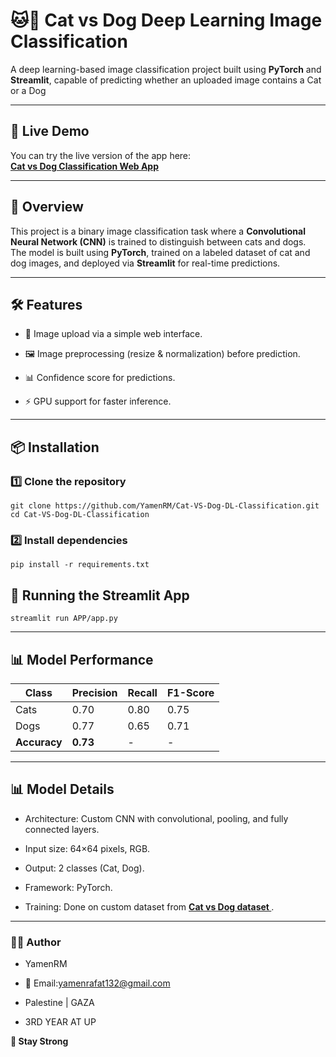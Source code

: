 # 🐱🐶 Cat vs Dog Deep Learning Image Classification

A deep learning-based image classification project built using **PyTorch** and **Streamlit**, capable of predicting whether an uploaded image contains a Cat or a Dog

---

## 🚀 Live Demo
You can try the live version of the app here:  
**[Cat vs Dog Classification Web App](https://yamencatvsdog.streamlit.app/)**  

---

## 📌 Overview

This project is a binary image classification task where a **Convolutional Neural Network (CNN)** is trained to distinguish between cats and dogs.  
The model is built using **PyTorch**, trained on a labeled dataset of cat and dog images, and deployed via **Streamlit** for real-time predictions.



---


## 🛠 Features

 - 📂 Image upload via a simple web interface.

 - 🖼 Image preprocessing (resize & normalization) before prediction.

 - 📊 Confidence score for predictions.

 - ⚡ GPU support for faster inference.


---


## 📦 Installation

### 1️⃣ Clone the repository
  ```
  git clone https://github.com/YamenRM/Cat-VS-Dog-DL-Classification.git
  cd Cat-VS-Dog-DL-Classification
  ```
### 2️⃣ Install dependencies
  ```
  pip install -r requirements.txt
  ```


## 🚀 Running the Streamlit App
  ```
  streamlit run APP/app.py
  ```


---


## 📊 Model Performance
 | Class        | Precision | Recall | F1-Score |
 | ------------ | --------- | ------ | -------- |
 | Cats         | 0.70      | 0.80   | 0.75     |
 | Dogs         | 0.77      | 0.65   | 0.71     |
 | **Accuracy** | **0.73**  | -      | -        |



---



## 📊 Model Details

 - Architecture: Custom CNN with convolutional, pooling, and fully connected layers.

 - Input size: 64×64 pixels, RGB.

 - Output: 2 classes (Cat, Dog).

 - Framework: PyTorch.

 - Training: Done on custom dataset from **[Cat vs Dog dataset ]( https://www.kaggle.com/datasets/tongpython/cat-and-dog)**.


---

### 👨‍💻 Author

 - YamenRM

 - 📧 Email:yamenrafat132@gmail.com

 - Palestine | GAZA

 - 3RD YEAR AT UP

**💪 Stay Strong** 
